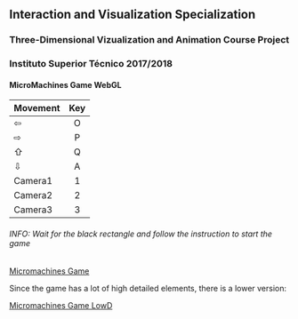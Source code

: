 ## Interaction and Visualization Specialization
### Three-Dimensional Vizualization and Animation Course Project
### Instituto Superior Técnico 2017/2018

#### MicroMachines Game WebGL
|Movement|Key|
|-------------|:-------------:|
|⇦|O|
|⇨|P|
|⇧|Q|
|⇩|A|
|Camera1|1|
|Camera2|2|
|Camera3|3|

###### INFO: Wait for the black rectangle and follow the instruction to start the game


[Micromachines Game](https://tmbp95.github.io/micromachines/micromachinesWGL)


Since the game has a lot of high detailed elements, there is a lower version:

[Micromachines Game LowD](https://tmbp95.github.io/micromachines/micromachinesWGLLowDetail)
